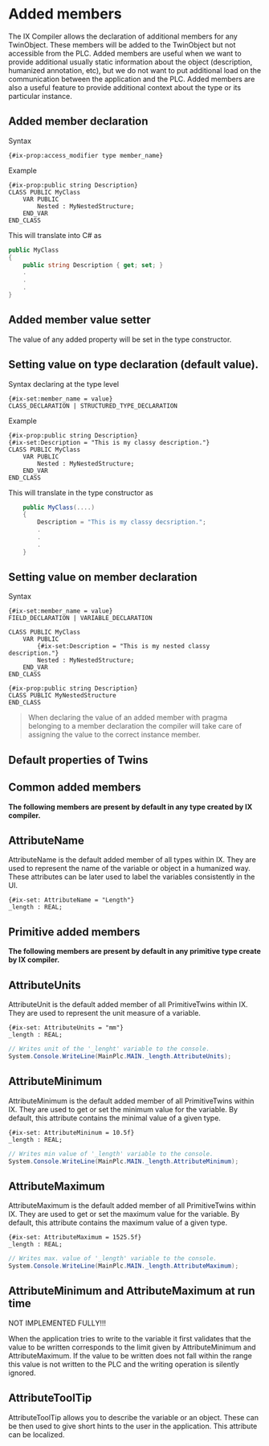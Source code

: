 # Added members

The IX Compiler allows the declaration of additional members for any TwinObject. These members will be added to the TwinObject but not accessible from the PLC. Added members are useful when we want to provide additional usually static information about the object (description, humanized annotation, etc), but we do not want to put additional load on the communication between the application and the PLC.
Added members are also a useful feature to provide additional context about the type or its particular instance.

## Added member declaration

Syntax

~~~ iecst
{#ix-prop:access_modifier type member_name}
~~~

Example

~~~iecst
{#ix-prop:public string Description}
CLASS PUBLIC MyClass
    VAR PUBLIC
        Nested : MyNestedStructure;
    END_VAR
END_CLASS
~~~

This will translate into C# as

~~~C#
public MyClass 
{
    public string Description { get; set; }
    .
    .
    .
}
~~~

## Added member value setter

The value of any added property will be set in the type constructor.

## Setting value on type declaration (default value).

Syntax declaring at the type level
~~~ iecst
{#ix-set:member_name = value}
CLASS_DECLARATION | STRUCTURED_TYPE_DECLARATION
~~~

Example

~~~iecst
{#ix-prop:public string Description}
{#ix-set:Description = "This is my classy description."}
CLASS PUBLIC MyClass
    VAR PUBLIC
        Nested : MyNestedStructure;
    END_VAR
END_CLASS
~~~

This will translate in the type constructor as

~~~C#
    public MyClass(....)
    {
        Description = "This is my classy decsription.";
        .
        .
        .
    }
~~~

## Setting value on member declaration


Syntax

~~~ iecst
{#ix-set:member_name = value}
FIELD_DECLARATION | VARIABLE_DECLARATION
~~~

~~~iecst
CLASS PUBLIC MyClass
    VAR PUBLIC
        {#ix-set:Description = "This is my nested classy description."}
        Nested : MyNestedStructure;
    END_VAR
END_CLASS

{#ix-prop:public string Description}
CLASS PUBLIC MyNestedStructure 
END_CLASS

~~~


> When declaring the value of an added member with pragma belonging to a member declaration the compiler will take care of assigning the value to the correct instance member.


## Default properties of Twins


## Common added members

**The following members are present by default in any type created by IX compiler.**

## AttributeName

AttributeName is the default added member of all types within IX. They are used to represent the name of the variable or object in a humanized way. These attributes can be later used to label the variables consistently in the UI.

~~~
{#ix-set: AttributeName = "Length"}
_length : REAL;
~~~

## Primitive added members

**The following members are present by default in any primitive type create by IX compiler.**


## AttributeUnits

AttributeUnit is the default added member of all PrimitiveTwins within IX. They are used to represent the unit measure of a variable.

~~~
{#ix-set: AttributeUnits = "mm"}
_length : REAL;
~~~

~~~ C#
// Writes unit of the '_lenght' variable to the console.
System.Console.WriteLine(MainPlc.MAIN._length.AttributeUnits);
~~~

## AttributeMinimum

AttributeMinimum is the default added member of all PrimitiveTwins within IX. They are used to get or set the minimum value for the variable. By default, this attribute contains the minimal value of a given type.

~~~
{#ix-set: AttributeMininum = 10.5f}
_length : REAL;
~~~

~~~ C#
// Writes min value of '_length' variable to the console.
System.Console.WriteLine(MainPlc.MAIN._length.AttributeMinimum);
~~~


## AttributeMaximum

AttributeMaximum is the default added member of all PrimitiveTwins within IX. They are used to get or set the maximum value for the variable. By default, this attribute contains the maximum value of a given type.

~~~
{#ix-set: AttributeMaximum = 1525.5f}
_length : REAL;
~~~

~~~ C#
// Writes max. value of '_length' variable to the console.
System.Console.WriteLine(MainPlc.MAIN._length.AttributeMaximum);
~~~

## AttributeMinimum and AttributeMaximum at run time

NOT IMPLEMENTED FULLY!!!

When the application tries to write to the variable it first validates that the value to be written corresponds to the limit given by AttributeMinimum and AttributeMaximum. If the value to be written does not fall within the range this value is not written to the PLC and the writing operation is silently ignored.

## AttributeToolTip

AttributeToolTip allows you to describe the variable or an object. These can be then used to give short hints to the user in the application. This attribute can be localized.

